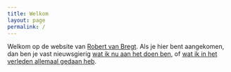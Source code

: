 ```yaml
---
title: Welkom
layout: page
permalink: /
---
```

Welkom op de website van [Robert van Bregt](/bio). Als je hier bent aangekomen, dan ben je vast nieuwsgierig [wat ik nu aan het doen ben](/nu), of [wat ik in het verleden allemaal gedaan heb](/cv).